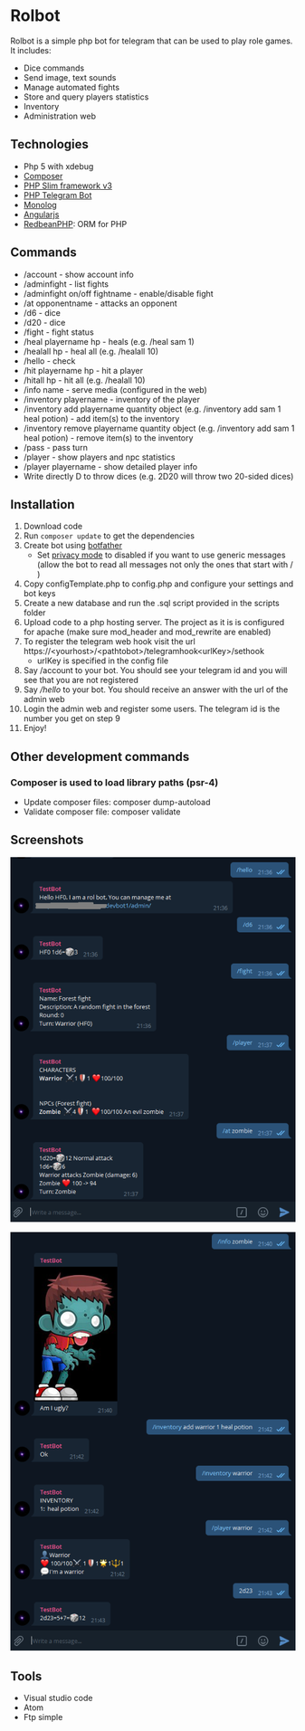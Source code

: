 # Rolbot

Rolbot is a simple php bot for telegram that can be used to play role games.
It includes:
- Dice commands
- Send image, text sounds
- Manage automated fights
- Store and query players statistics
- Inventory
- Administration web

## Technologies

- Php 5 with xdebug
- [Composer](https://getcomposer.org/)
- [PHP Slim framework v3](https://www.slimframework.com/)
- [PHP Telegram Bot](https://github.com/php-telegram-bot/core)
- [Monolog](https://github.com/Seldaek/monolog)
- [Angularjs](https://angularjs.org/)
- [RedbeanPHP](https://redbeanphp.com): ORM for PHP

## Commands

- /account - show account info
- /adminfight - list fights
- /adminfight on/off fightname - enable/disable fight
- /at opponentname - attacks an opponent
- /d6 - dice
- /d20 - dice
- /fight - fight status
- /heal playername hp - heals (e.g. /heal sam 1)
- /healall hp - heal all (e.g. /healall 10)
- /hello - check
- /hit playername hp - hit a player
- /hitall hp - hit all (e.g. /healall 10)
- /info name - serve media (configured in the web)
- /inventory playername - inventory of the player
- /inventory add playername quantity object (e.g. /inventory add sam 1 heal potion) - add item(s) to the inventory
- /inventory remove playername quantity object (e.g. /inventory add sam 1 heal potion) - remove item(s) to the inventory
- /pass - pass turn
- /player - show players and npc statistics
- /player playername - show detailed player info
- Write directly <numberOfdices>D<diceSides> to throw dices (e.g. 2D20 will throw two 20-sided dices)

## Installation

1. Download code
2. Run `composer update` to get the dependencies
2. Create bot using [botfather](https://core.telegram.org/bots#6-botfather)
    - Set [privacy mode](https://core.telegram.org/bots#privacy-mode) to disabled if you want to use generic messages (allow the bot to read all messages not only the ones that start with / )
4. Copy configTemplate.php to config.php and configure your settings and bot keys
5. Create a new database and run the .sql script provided in the scripts folder
6. Upload code to a php hosting server. The project as it is is configured for apache (make sure mod_header and mod_rewrite are enabled)
7. To register the telegram web hook visit the url https://\<yourhost\>/\<pathtobot\>/telegramhook\<urlKey\>/sethook
    * urlKey is specified in the config file
9. Say /account to your bot. You should see your telegram id and you will see that you are not registered
8. Say */hello* to your bot. You should receive an answer with the url of the admin web
9. Login the admin web and register some users. The telegram id is the number you get on step 9
10. Enjoy!

## Other development commands

### Composer is used to load library paths (psr-4)

* Update composer files:  composer dump-autoload
* Validate composer file: composer validate

## Screenshots

![alt text](screenshot1.png "Example1")

![alt text](screenshot2.png "Example2")

## Tools

- Visual studio code
- Atom
- Ftp simple

